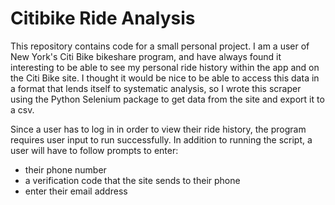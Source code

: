 # Citibike Ride Analysis

This repository contains code for a small personal project. I am a user of New York's Citi Bike bikeshare program, and have always found it interesting to be able to see my personal ride history within the app and on the Citi Bike site. I thought it would be nice to be able to access this data in a format that lends itself to systematic analysis, so I wrote this scraper using the Python Selenium package to get data from the site and export it to a csv.

Since a user has to log in in order to view their ride history, the program requires user input to run successfully. In addition to running the script, a user will have to follow prompts to enter:

- their phone number
- a verification code that the site sends to their phone
- enter their email address

